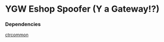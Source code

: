 YGW Eshop Spoofer (Y a Gateway!?)
==================================

### Dependencies

[ctrcommon](https://github.com/Steveice10/ctrcommon)
